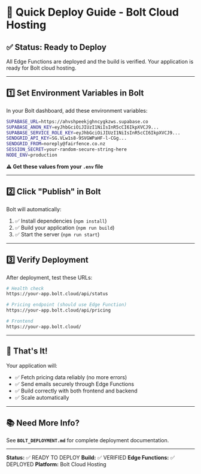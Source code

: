 # 🚀 Quick Deploy Guide - Bolt Cloud Hosting

## ✅ Status: Ready to Deploy

All Edge Functions are deployed and the build is verified. Your application is ready for Bolt cloud hosting.

---

## 1️⃣ Set Environment Variables in Bolt

In your Bolt dashboard, add these environment variables:

```bash
SUPABASE_URL=https://ahvshpeekjghncygkzws.supabase.co
SUPABASE_ANON_KEY=eyJhbGciOiJIUzI1NiIsInR5cCI6IkpXVCJ9...
SUPABASE_SERVICE_ROLE_KEY=eyJhbGciOiJIUzI1NiIsInR5cCI6IkpXVCJ9...
SENDGRID_API_KEY=SG.VLw1s8-9SVGWPaHF-l-CGg...
SENDGRID_FROM=noreply@fairfence.co.nz
SESSION_SECRET=your-random-secure-string-here
NODE_ENV=production
```

**⚠️ Get these values from your `.env` file**

---

## 2️⃣ Click "Publish" in Bolt

Bolt will automatically:
1. ✅ Install dependencies (`npm install`)
2. ✅ Build your application (`npm run build`)
3. ✅ Start the server (`npm run start`)

---

## 3️⃣ Verify Deployment

After deployment, test these URLs:

```bash
# Health check
https://your-app.bolt.cloud/api/status

# Pricing endpoint (should use Edge Function)
https://your-app.bolt.cloud/api/pricing

# Frontend
https://your-app.bolt.cloud/
```

---

## 🎉 That's It!

Your application will:
- ✅ Fetch pricing data reliably (no more errors)
- ✅ Send emails securely through Edge Functions
- ✅ Build correctly with both frontend and backend
- ✅ Scale automatically

---

## 📚 Need More Info?

See **`BOLT_DEPLOYMENT.md`** for complete deployment documentation.

---

**Status:** ✅ READY TO DEPLOY
**Build:** ✅ VERIFIED
**Edge Functions:** ✅ DEPLOYED
**Platform:** Bolt Cloud Hosting
